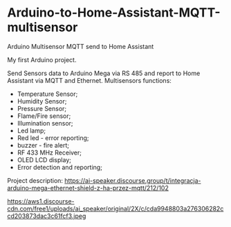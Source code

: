 # Arduino-to-Home-Assistant-MQTT-multisensor
Arduino Multisensor MQTT send to Home Assistant

My first Arduino project.

Send Sensors data to Arduino Mega via RS 485 and report to Home Assistant via MQTT and Ethernet.
Multisensors functions:
- Temperature Sensor;
- Humidity Sensor;
- Pressure Sensor;
- Flame/Fire sensor;
- Illumination sensor;
- Led lamp;
- Red led - error reporting;
- buzzer - fire alert;
- RF 433 MHz Receiver;
- OLED LCD display;
- Error detection and reporting;

Project description: https://ai-speaker.discourse.group/t/integracja-arduino-mega-ethernet-shield-z-ha-przez-mqtt/212/102

https://aws1.discourse-cdn.com/free1/uploads/ai_speaker/original/2X/c/cda9948803a276306282ccd203873dac3c61fcf3.jpeg
